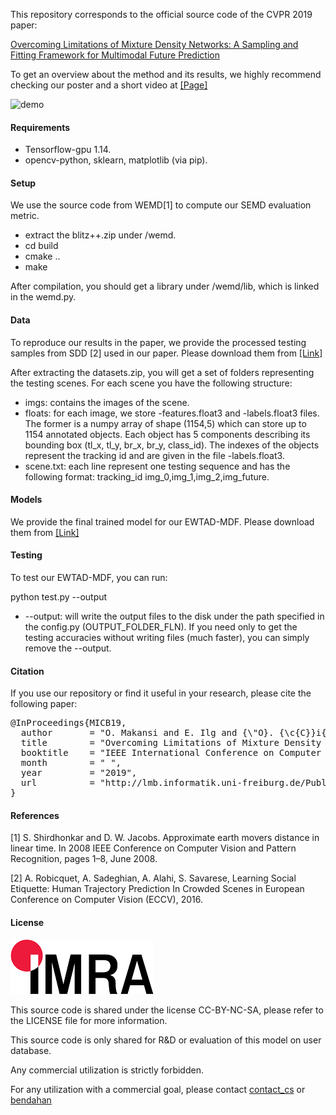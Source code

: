 This repository corresponds to the official source code of the CVPR 2019 paper:

<a href="https://arxiv.org/pdf/1906.03631.pdf">Overcoming Limitations of Mixture Density Networks: A Sampling and Fitting Framework for Multimodal Future Prediction</a>

To get an overview about the method and its results, we highly recommend checking our poster and a short video at <a href="https://lmb.informatik.uni-freiburg.de/Publications/2019/MICB19/">[Page]</a>


![demo](demo.gif)


#### Requirements

- Tensorflow-gpu 1.14.
- opencv-python, sklearn, matplotlib (via pip).

#### Setup
We use the source code from WEMD[1] to compute our SEMD evaluation metric.

- extract the blitz++.zip under /wemd.
- cd build
- cmake ..
- make

After compilation, you should get a library under /wemd/lib, which is linked in the wemd.py.

#### Data

To reproduce our results in the paper, we provide the processed testing samples from SDD [2] used in our paper. Please download them from <a href="https://lmb.informatik.uni-freiburg.de/resources/binaries/Multimodal_Future_Prediction/datasets.zip">[Link]</a>

After extracting the datasets.zip, you will get a set of folders representing the testing scenes. For each scene you have the following structure:

- imgs: contains the images of the scene.
- floats: for each image, we store -features.float3 and -labels.float3 files. The former is a numpy array of shape (1154,5) which can store up to 1154 annotated objects. Each object has 5 components describing its bounding box (tl_x, tl_y, br_x, br_y, class_id). The indexes of the objects represent the tracking id and are given in the file -labels.float3.
- scene.txt: each line represent one testing sequence and has the following format: tracking_id img_0,img_1,img_2,img_future.

#### Models

We provide the final trained model for our EWTAD-MDF. Please download them from <a href="https://lmb.informatik.uni-freiburg.de/resources/binaries/Multimodal_Future_Prediction/models.zip">[Link]</a>

#### Testing

To test our EWTAD-MDF, you can run:

python test.py --output

- --output: will write the output files to the disk under the path specified in the config.py (OUTPUT_FOLDER_FLN). If you need only to get the testing accuracies without writing files (much faster), you can simply remove the --output.

#### Citation

If you use our repository or find it useful in your research, please cite the following paper:


<pre class='bibtex'>
@InProceedings{MICB19,
  author       = "O. Makansi and E. Ilg and {\"O}. {\c{C}}i{\c{c}}ek and T. Brox",
  title        = "Overcoming Limitations of Mixture Density Networks: A Sampling and Fitting Framework for Multimodal Future Prediction",
  booktitle    = "IEEE International Conference on Computer Vision and Pattern Recognition (CVPR)",
  month        = " ",
  year         = "2019",
  url          = "http://lmb.informatik.uni-freiburg.de/Publications/2019/MICB19"
}
</pre>

#### References

[1] S. Shirdhonkar and D. W. Jacobs. Approximate earth movers distance in linear time. In 2008 IEEE Conference on Computer Vision and Pattern Recognition, pages 1–8, June 2008.

[2] A. Robicquet, A. Sadeghian, A. Alahi, S. Savarese, Learning Social Etiquette: Human Trajectory Prediction In Crowded Scenes in European Conference on Computer Vision (ECCV), 2016.

#### License

![logo](logo-header.png)

This source code is shared under the license CC-BY-NC-SA, please refer to the LICENSE file for more information.

This source code is only shared for R&D or evaluation of this model on user database.

Any commercial utilization is strictly forbidden.

For any utilization with a commercial goal, please contact [contact_cs](mailto:contact_cs@imra-europe.com) or [bendahan](mailto:bendahan@imra-europe.com)
